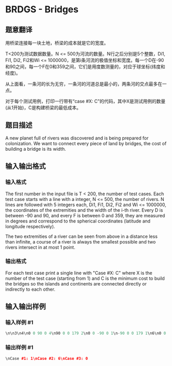 # BRDGS - Bridges

## 题意翻译

用桥梁连接每一块土地，桥梁的成本就是它的宽度。

T<200为测试数据数量。N <= 500为河流的数量。N行之后分别是5个整数，Di1, Fi1, Di2, Fi2和Wi <= 1000000，是第i条河流的极值坐标和宽度。每一个D在-90和90之间，每一个F在0和359之间，它们是用度数测量的，对应于球坐标(纬度和经度)。

从上面看，一条河的长为无穷，一条河的河道总是最小的，两条河的交点最多在一点。

对于每个测试用例，打印一行带有“case #X: C”的代码，其中X是测试用例的数量(从1开始)，C是构建桥梁的最低成本。

## 题目描述

A new planet full of rivers was discovered and is being prepared for colonization. We want to connect every piece of land by bridges, the cost of building a bridge is its width.

## 输入输出格式

### 输入格式

The first number in the input file is T < 200, the number of test cases. Each test case starts with a line with a integer, N <= 500, the number of rivers. N lines are followed with 5 integers each, Di1, Fi1, Di2, Fi2 and Wi <= 1000000, the coordinates of the extremities and the width of the i-th river. Every D is between -90 and 90, and every F is between 0 and 359, they are measured in degrees and correspond to the spherical coordinates (latitude and longitude respectively).

The two extremities of a river can be seen from above in a distance less than infinite, a course of a river is always the smallest possible and two rivers intersect in at most 1 point.

### 输出格式

For each test case print a single line with "Case #X: C" where X is the number of the test case (starting from 1) and C is the minimum cost to build the bridges so the islands and continents are connected directly or indirectly to each other.

## 输入输出样例

### 输入样例 #1

```cpp
\n\n3\n4\n0 0 90 0 4\n90 0 0 179 2\n0 0 -90 0 1\n-90 0 0 179 1\n6\n0 0 10 90 3\n0 0 -20 90 3\n0 179 10 90 5\n0 179 -20 90 1\n0 0 0 179 10\n-20 90 20 90 1\n1\n0 2 0 3 1
```


### 输出样例 #1

```cpp
\nCase #1: 1\nCase #2: 6\nCase #3: 0
```


